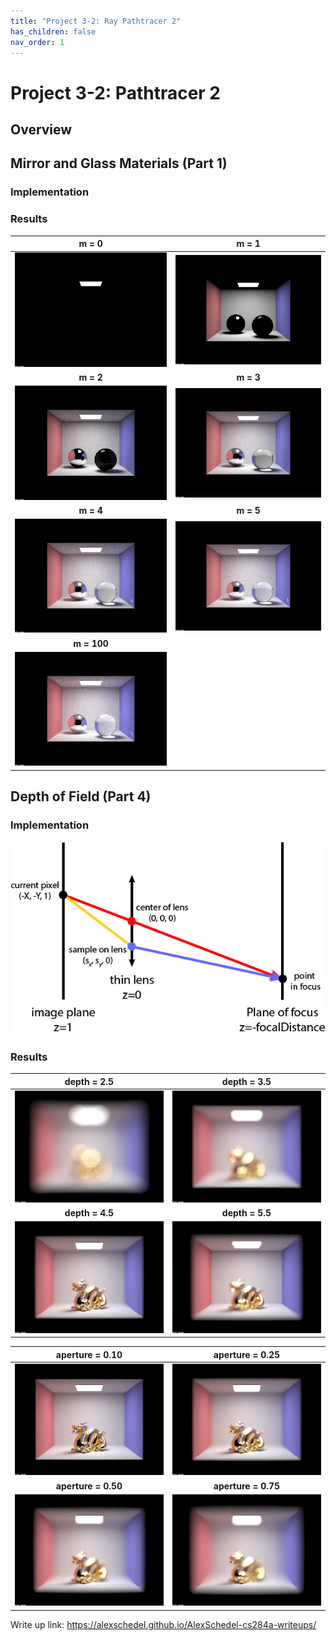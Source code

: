 ```yaml
---
title: "Project 3-2: Ray Pathtracer 2"
has_children: false
nav_order: 1
---
```


# Project 3-2: Pathtracer 2

## Overview

## Mirror and Glass Materials (Part 1)

### Implementation

### Results

m = 0           |  m = 1             
:------------:|:--------------:
![Part 1](./images/t11.png) | ![Part 1](./images/t12.png)
| **m = 2** | **m = 3**  
![Part 1](./images/t13.png) | ![Part 1](./images/t14.png)
**m = 4** | **m = 5** 
![Part 1](./images/t15.png) | ![Part 1](./images/t16.png)
| **m = 100** |   
![Part 1](./images/t17.png) | 

## Depth of Field (Part 4)

### Implementation
![Part 4](./images/t21.jpg)

### Results

depth = 2.5        |  depth = 3.5          
:------------:|:--------------:
![Part 4](./images/t20.png) | ![Part 4](./images/t25.png)
**depth = 4.5** | **depth = 5.5**
![Part 4](./images/t22.png) | ![Part 4](./images/t24.png)

aperture = 0.10    |  aperture = 0.25  
:------------:|:--------------:
![Part 4](./images/t34.png) | ![Part 4](./images/t31.png)
**aperture = 0.50** | **aperture = 0.75**
![Part 4](./images/t32.png) | ![Part 4](./images/t33.png)

Write up link: https://alexschedel.github.io/AlexSchedel-cs284a-writeups/
